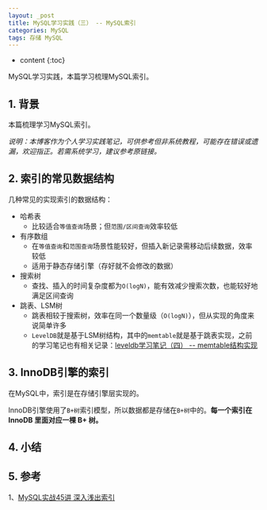 ```yaml
---
layout: _post
title: MySQL学习实践（三） -- MySQL索引
categories: MySQL
tags: 存储 MySQL
---
```


* content
{:toc}

MySQL学习实践，本篇学习梳理MySQL索引。



## 1. 背景

本篇梳理学习MySQL索引。

*说明：本博客作为个人学习实践笔记，可供参考但非系统教程，可能存在错误或遗漏，欢迎指正。若需系统学习，建议参考原链接。*

## 2. 索引的常见数据结构

几种常见的实现索引的数据结构：

* 哈希表
    * 比较适合`等值查询`场景；但`范围/区间查询`效率较低
* 有序数组
    * 在`等值查询`和`范围查询`场景性能较好，但插入新记录需移动后续数据，效率较低
    * 适用于静态存储引擎（存好就不会修改的数据）
* 搜索树
    * 查找、插入的时间复杂度都为`O(logN)`，能有效减少搜索次数，也能较好地满足区间查询
* 跳表、LSM树
    * 跳表相较于搜索树，效率在同一个数量级（`O(logN)`），但从实现的角度来说简单许多
    * `LevelDB`就是基于LSM树结构，其中的`memtable`就是基于跳表实现，之前的学习笔记也有相关记录：[leveldb学习笔记（四） -- memtable结构实现](https://xiaodongq.github.io/2024/08/02/leveldb-memtable-skiplist/)

## 3. InnoDB引擎的索引

在MySQL中，索引是在存储引擎层实现的。

InnoDB引擎使用了`B+树`索引模型，所以数据都是存储在`B+树`中的。**每一个索引在 InnoDB 里面对应一棵 B+ 树。**



## 4. 小结


## 5. 参考

1、[MySQL实战45讲 深入浅出索引](https://time.geekbang.org/column/article/69236)

